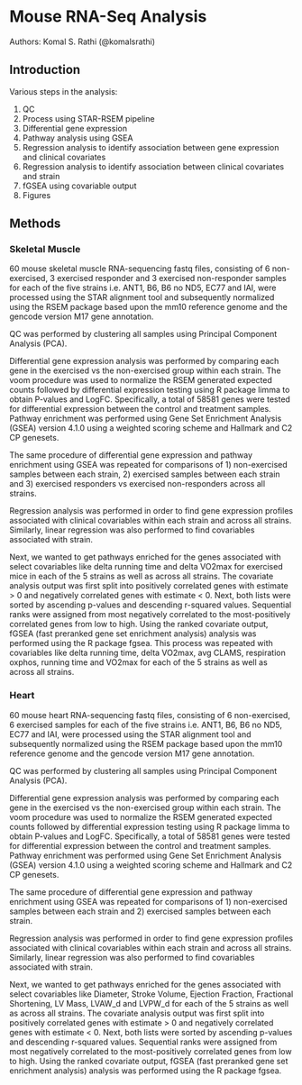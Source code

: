 # Mouse RNA-Seq Analysis

Authors: Komal S. Rathi (@komalsrathi)

## Introduction

Various steps in the analysis:

1. QC
2. Process using STAR-RSEM pipeline
3. Differential gene expression
4. Pathway analysis using GSEA
5. Regression analysis to identify association between gene expression and clinical covariates
6. Regression analysis to identify association between clinical covariates and strain
7. fGSEA using covariable output
8. Figures

## Methods

### Skeletal Muscle

60 mouse skeletal muscle RNA-sequencing fastq files, consisting of 6 non-exercised, 3 exercised responder and 3 exercised non-responder samples for each of the five strains i.e. ANT1, B6, B6 no ND5, EC77 and IAI, were processed using the STAR alignment tool and subsequently normalized using the RSEM package based upon the mm10 reference genome and the gencode version M17 gene annotation. 

QC was performed by clustering all samples using Principal Component Analysis (PCA). 

Differential gene expression analysis was performed by comparing each gene in the exercised vs the non-exercised group within each strain. The voom procedure was used to normalize the RSEM generated expected counts followed by differential expression testing using R package limma to obtain P-values and LogFC. Specifically, a total of 58581 genes were tested for differential expression between the control and treatment samples. Pathway enrichment was performed using Gene Set Enrichment Analysis (GSEA) version 4.1.0 using a weighted scoring scheme and Hallmark and C2 CP genesets. 

The same procedure of differential gene expression and pathway enrichment using GSEA was repeated for comparisons of 1) non-exercised samples between each strain, 2) exercised samples between each strain and 3) exercised responders vs exercised non-responders across all strains.

Regression analysis was performed in order to find gene expression profiles associated with clinical covariables within each strain and across all strains. Similarly, linear regression was also performed to find covariables associated with strain.

Next, we wanted to get pathways enriched for the genes associated with select covariables like delta running time and delta VO2max for exercised mice in each of the 5 strains as well as across all strains. The covariate analysis output was first split into positively correlated genes with estimate > 0 and negatively correlated genes with estimate < 0. Next, both lists were sorted by ascending p-values and descending r-squared values. Sequential ranks were assigned from most negatively correlated to the most-positively correlated genes from low to high. Using the ranked covariate output, fGSEA (fast preranked gene set enrichment analysis) analysis was performed using the R package fgsea. This process was repeated with covariables like delta running time, delta VO2max, avg CLAMS, respiration oxphos, running time and VO2max for each of the 5 strains as well as across all strains.

### Heart

60 mouse heart RNA-sequencing fastq files, consisting of 6 non-exercised, 6 exercised samples for each of the five strains i.e. ANT1, B6, B6 no ND5, EC77 and IAI, were processed using the STAR alignment tool and subsequently normalized using the RSEM package based upon the mm10 reference genome and the gencode version M17 gene annotation.

QC was performed by clustering all samples using Principal Component Analysis (PCA). 

Differential gene expression analysis was performed by comparing each gene in the exercised vs the non-exercised group within each strain. The voom procedure was used to normalize the RSEM generated expected counts followed by differential expression testing using R package limma to obtain P-values and LogFC. Specifically, a total of 58581 genes were tested for differential expression between the control and treatment samples. Pathway enrichment was performed using Gene Set Enrichment Analysis (GSEA) version 4.1.0 using a weighted scoring scheme and Hallmark and C2 CP genesets. 

The same procedure of differential gene expression and pathway enrichment using GSEA was repeated for comparisons of 1) non-exercised samples between each strain and 2) exercised samples between each strain.

Regression analysis was performed in order to find gene expression profiles associated with clinical covariables within each strain and across all strains. Similarly, linear regression was also performed to find covariables associated with strain.

Next, we wanted to get pathways enriched for the genes associated with select covariables like Diameter, Stroke Volume, Ejection Fraction, Fractional Shortening, LV Mass, LVAW_d and LVPW_d for each of the 5 strains as well as across all strains. The covariate analysis output was first split into positively correlated genes with estimate > 0 and negatively correlated genes with estimate < 0. Next, both lists were sorted by ascending p-values and descending r-squared values. Sequential ranks were assigned from most negatively correlated to the most-positively correlated genes from low to high. Using the ranked covariate output, fGSEA (fast preranked gene set enrichment analysis) analysis was performed using the R package fgsea.

